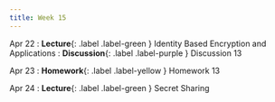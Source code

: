 ```yaml
---
title: Week 15
---
```


Apr 22
: **Lecture**{: .label .label-green } Identity Based Encryption and Applications
: **Discussion**{: .label .label-purple } Discussion 13

Apr 23
: **Homework**{: .label .label-yellow } Homework 13

Apr 24
: **Lecture**{: .label .label-green } Secret Sharing

